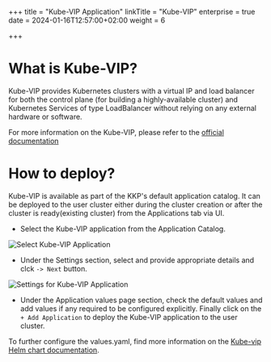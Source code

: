 +++
title = "Kube-VIP Application"
linkTitle = "Kube-VIP"
enterprise = true
date = 2024-01-16T12:57:00+02:00
weight = 6

+++

# What is Kube-VIP?

Kube-VIP provides Kubernetes clusters with a virtual IP and load balancer for both the control plane (for building a highly-available cluster) and Kubernetes Services of type LoadBalancer without relying on any external hardware or software.

For more information on the Kube-VIP, please refer to the [official documentation](https://kube-vip.io/)

# How to deploy?

Kube-VIP is available as part of the KKP's default application catalog. 
It can be deployed to the user cluster either during the cluster creation or after the cluster is ready(existing cluster) from the Applications tab via UI.

* Select the Kube-VIP application from the Application Catalog.

![Select Kube-VIP Application](/img/kubermatic/common/applications/default-apps-catalog/2.24/01-select-application-kube-vip-app.png)

* Under the Settings section, select and provide appropriate details and clck `-> Next` button.

![Settings for Kube-VIP Application](/img/kubermatic/common/applications/default-apps-catalog/2.24/02-settings-kube-vip-app.png)

* Under the Application values page section, check the default values and add values if any required to be configured explicitly. Finally click on the `+ Add Application` to deploy the Kube-VIP application to the user cluster.

To further configure the values.yaml, find more information on the [Kube-vip Helm chart documentation](https://github.com/kube-vip/helm-charts).

